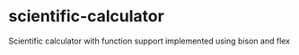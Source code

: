 # scientific-calculator
Scientific calculator with function support implemented using bison and flex
